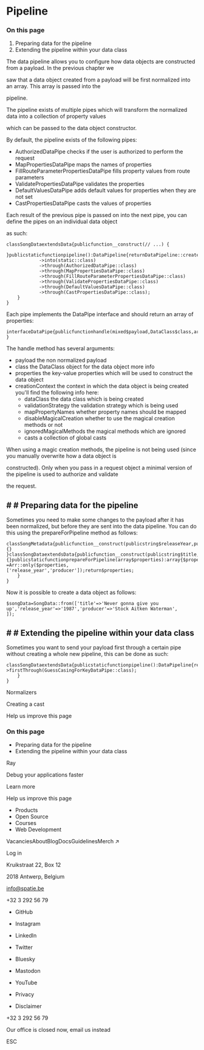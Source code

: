 # Pipeline

### On this page

1. Preparing data for the pipeline
2. Extending the pipeline within your data class

The data pipeline allows you to configure how data objects are constructed from a payload. In the previous chapter we

saw that a data object created from a payload will be first normalized into an array. This array is passed into the

pipeline.

The pipeline exists of multiple pipes which will transform the normalized data into a collection of property values

which can be passed to the data object constructor.

By default, the pipeline exists of the following pipes:

- AuthorizedDataPipe checks if the user is authorized to perform the request
- MapPropertiesDataPipe maps the names of properties
- FillRouteParameterPropertiesDataPipe fills property values from route parameters
- ValidatePropertiesDataPipe validates the properties
- DefaultValuesDataPipe adds default values for properties when they are not set
- CastPropertiesDataPipe casts the values of properties

Each result of the previous pipe is passed on into the next pipe, you can define the pipes on an individual data object

as such:

```
classSongDataextendsData{publicfunction__construct(// ...) {
    }publicstaticfunctionpipeline():DataPipeline{returnDataPipeline::create()
            ->into(static::class)
            ->through(AuthorizedDataPipe::class)
            ->through(MapPropertiesDataPipe::class)
            ->through(FillRouteParameterPropertiesDataPipe::class)
            ->through(ValidatePropertiesDataPipe::class)
            ->through(DefaultValuesDataPipe::class)
            ->through(CastPropertiesDataPipe::class);
    }
}
```

Each pipe implements the DataPipe interface and should return an array of properties:

```
interfaceDataPipe{publicfunctionhandle(mixed$payload,DataClass$class,array$properties,CreationContext$creationContext):array;
}
```

The handle method has several arguments:

- payload the non normalized payload
- class the DataClass object for the data object more info
- properties the key-value properties which will be used to construct the data object
- creationContext the context in which the data object is being created you'll find the following info here:
    - dataClass the data class which is being created
    - validationStrategy the validation strategy which is being used
    - mapPropertyNames whether property names should be mapped
    - disableMagicalCreation whether to use the magical creation methods or not
    - ignoredMagicalMethods the magical methods which are ignored
    - casts a collection of global casts

When using a magic creation methods, the pipeline is not being used (since you manually overwrite how a data object is

constructed). Only when you pass in a request object a minimal version of the pipeline is used to authorize and validate

the request.

## # # Preparing data for the pipeline

Sometimes you need to make some changes to the payload after it has been normalized, but before they are sent into the data pipeline. You can do this using the prepareForPipeline method as follows:

```
classSongMetadata{publicfunction__construct(publicstring$releaseYear,publicstring$producer,) {}
}classSongDataextendsData{publicfunction__construct(publicstring$title,publicSongMetadata$metadata,) {}publicstaticfunctionprepareForPipeline(array$properties):array{$properties['metadata'] =Arr::only($properties, ['release_year','producer']);return$properties;
    }
}
```

Now it is possible to create a data object as follows:

```
$songData=SongData::from(['title'=>'Never gonna give you up','release_year'=>'1987','producer'=>'Stock Aitken Waterman',
]);
```

## # # Extending the pipeline within your data class

Sometimes you want to send your payload first through a certain pipe without creating a whole new pipeline, this can be done as such:

```
classSongDataextendsData{publicstaticfunctionpipeline():DataPipeline{returnparent::pipeline()->firstThrough(GuessCasingForKeyDataPipe::class);
    }
}
```

Normalizers

Creating a cast

Help us improve this page

### On this page

- Preparing data for the pipeline
- Extending the pipeline within your data class

Ray

Debug your applications faster

Learn more

Help us improve this page

- Products
- Open Source
- Courses
- Web Development

VacanciesAboutBlogDocsGuidelinesMerch ↗

Log in

Kruikstraat 22, Box 12

2018 Antwerp, Belgium

info@spatie.be

+32 3 292 56 79

- GitHub
- Instagram
- LinkedIn
- Twitter
- Bluesky
- Mastodon
- YouTube

- Privacy
- Disclaimer

+32 3 292 56 79

Our office is closed now, email us instead

ESC